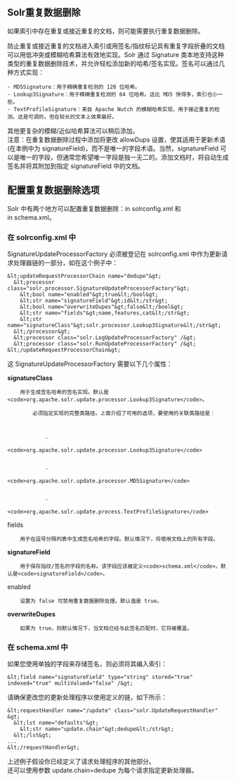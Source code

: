 ## Solr重复数据删除 
<div class="content-intro view-box ">如果索引中存在重复或接近重复的文档，则可能需要执行重复数据删除。  
  
防止重复或接近重复的文档进入索引或用签名/指纹标记具有重复字段折叠的文档可以用低冲突或模糊哈希算法有效地实现。Solr 通过 Signature 类本地支持这种类型的重复数据删除技术，并允许轻松添加新的哈希/签名实现。签名可以通过几种方式实现：  

    - MD5Signature：用于精确重复检测的 128 位哈希。
    - Lookup3Signature：用于精确重复检测的 64 位哈希。这比 MD5 快得多，索引也小一些。
    - TextProfileSignature：来自 Apache Nutch 的模糊哈希实现，用于接近重复的检测。这是可调的，但在较长的文本上效果最好。

其他更复杂的模糊/近似哈希算法可以稍后添加。  
注意：在重复数据删除过程中添加将更改 allowDups 设置，使其适用于更新术语 (在本例中为 signatureField)，而不是唯一的字段术语。当然，signatureField 可以是唯一的字段，但通常您希望唯一字段是独一无二的。添加文档时，将自动生成签名并将其附加到指定 signatureField 中的文档。  

## 配置重复数据删除选项

Solr 中有两个地方可以配置重复数据删除：in solrconfig.xml 和 in schema.xml。  

### 在 solrconfig.xml 中

SignatureUpdateProcessorFactory 必须被登记在 solrconfig.xml 中作为更新请求处理器链的一部分，如在这个例子中：  
```
&lt;updateRequestProcessorChain name="dedupe"&gt;
  &lt;processor class="solr.processor.SignatureUpdateProcessorFactory"&gt;
    &lt;bool name="enabled"&gt;true&lt;/bool&gt;
    &lt;str name="signatureField"&gt;id&lt;/str&gt;
    &lt;bool name="overwriteDupes"&gt;false&lt;/bool&gt;
    &lt;str name="fields"&gt;name,features,cat&lt;/str&gt;
    &lt;str name="signatureClass"&gt;solr.processor.Lookup3Signature&lt;/str&gt;
  &lt;/processor&gt;
  &lt;processor class="solr.LogUpdateProcessorFactory" /&gt;
  &lt;processor class="solr.RunUpdateProcessorFactory" /&gt;
&lt;/updateRequestProcessorChain&gt;
```
这 SignatureUpdateProcessorFactory 需要以下几个属性：  

**signatureClass**
    
        用于生成签名哈希的签名实现。默认是<code>org.apache.solr.update.processor.Lookup3Signature</code>。  
        
            必须指定实现的完整类路径。上面介绍了可用的选项，要使用的关联类路径是：  
          
        
            
                - 
                    <code>org.apache.solr.update.processor.Lookup3Signature</code>
                      
                
                - 
                    <code>org.apache.solr.update.processor.MD5Signature</code>
                      
                
                - 
                    <code>org.apache.solr.update.process.TextProfileSignature</code>
                      
                
            
          
    
<dt>fields  
</dt>
    
        用于在逗号分隔列表中生成签名哈希的字段。默认情况下，将使用文档上的所有字段。  
    
**signatureField**
    
        用于保存指纹/签名的字段的名称。该字段应该被定义<code>schema.xml</code>。默认是<code>signatureField</code>。  
    
<dt>enabled  
</dt>
    
        设置为 false 可禁用重复数据删除处理。默认值是 true。  
    
**overwriteDupes**
    
        如果为 true，则默认情况下，当文档已经与此签名匹配时，它将被覆盖。  
    


### 在 schema.xml 中

如果您使用单独的字段来存储签名，则必须将其编入索引：  
```
&lt;field name="signatureField" type="string" stored="true" indexed="true" multiValued="false" /&gt;
```
请确保更改您的更新处理程序以使用定义的链，如下所示：  
```
&lt;requestHandler name="/update" class="solr.UpdateRequestHandler" &gt;
  &lt;lst name="defaults"&gt;
    &lt;str name="update.chain"&gt;dedupe&lt;/str&gt;
  &lt;/lst&gt;
...
&lt;/requestHandler&gt;
```
上述例子假设你已经定义了请求处理程序的其他部分。  
还可以使用参数 update.chain=dedupe 为每个请求指定更新处理器。  
